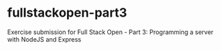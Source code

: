 # fullstackopen-part3

Exercise submission for Full Stack Open - Part 3: Programming a server with NodeJS and Express